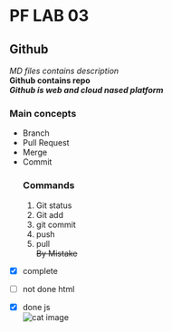 # PF LAB 03
## Github
*MD files contains description*\
**Github contains repo**\
***Github is web and cloud nased platform***
### Main concepts
* Branch
* Pull Request
* Merge
* Commit
  ### Commands
  1. Git status
  2. Git add
  3. git commit
  4. push
  5. pull\
     ~~By Mistake~~
- [x] complete
- [ ] not done html
- [x] done js \
![cat image](https://stock.adobe.com/search?k=cat&asset_id=266724172)

